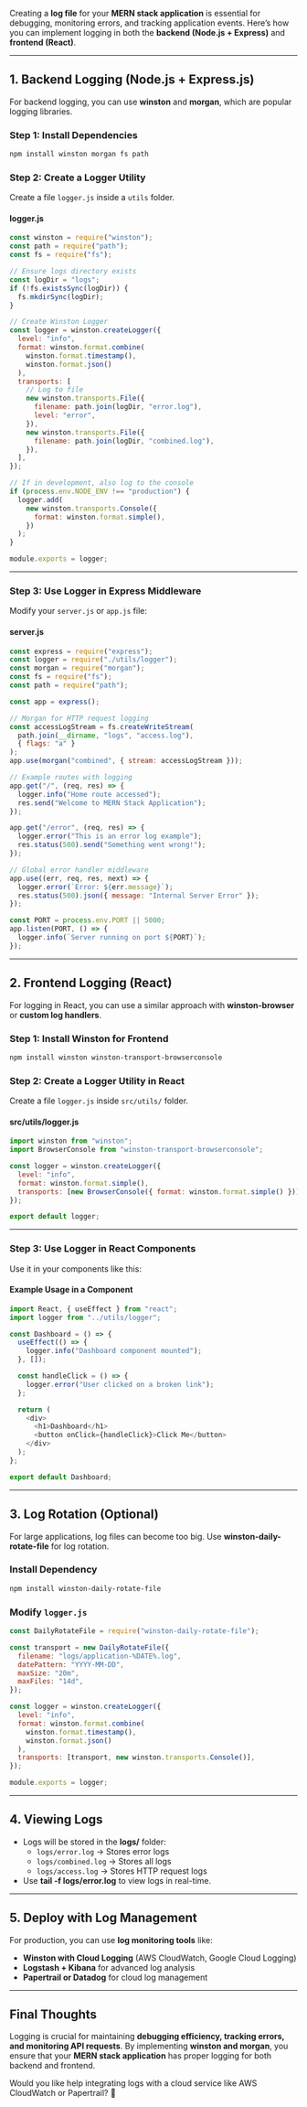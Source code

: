 Creating a **log file** for your **MERN stack application** is essential for debugging, monitoring errors, and tracking application events. Here’s how you can implement logging in both the **backend (Node.js + Express)** and **frontend (React)**.

---

## **1. Backend Logging (Node.js + Express.js)**

For backend logging, you can use **winston** and **morgan**, which are popular logging libraries.

### **Step 1: Install Dependencies**

```sh
npm install winston morgan fs path
```

### **Step 2: Create a Logger Utility**

Create a file `logger.js` inside a `utils` folder.

#### **logger.js**

```javascript
const winston = require("winston");
const path = require("path");
const fs = require("fs");

// Ensure logs directory exists
const logDir = "logs";
if (!fs.existsSync(logDir)) {
  fs.mkdirSync(logDir);
}

// Create Winston Logger
const logger = winston.createLogger({
  level: "info",
  format: winston.format.combine(
    winston.format.timestamp(),
    winston.format.json()
  ),
  transports: [
    // Log to file
    new winston.transports.File({
      filename: path.join(logDir, "error.log"),
      level: "error",
    }),
    new winston.transports.File({
      filename: path.join(logDir, "combined.log"),
    }),
  ],
});

// If in development, also log to the console
if (process.env.NODE_ENV !== "production") {
  logger.add(
    new winston.transports.Console({
      format: winston.format.simple(),
    })
  );
}

module.exports = logger;
```

---

### **Step 3: Use Logger in Express Middleware**

Modify your `server.js` or `app.js` file:

#### **server.js**

```javascript
const express = require("express");
const logger = require("./utils/logger");
const morgan = require("morgan");
const fs = require("fs");
const path = require("path");

const app = express();

// Morgan for HTTP request logging
const accessLogStream = fs.createWriteStream(
  path.join(__dirname, "logs", "access.log"),
  { flags: "a" }
);
app.use(morgan("combined", { stream: accessLogStream }));

// Example routes with logging
app.get("/", (req, res) => {
  logger.info("Home route accessed");
  res.send("Welcome to MERN Stack Application");
});

app.get("/error", (req, res) => {
  logger.error("This is an error log example");
  res.status(500).send("Something went wrong!");
});

// Global error handler middleware
app.use((err, req, res, next) => {
  logger.error(`Error: ${err.message}`);
  res.status(500).json({ message: "Internal Server Error" });
});

const PORT = process.env.PORT || 5000;
app.listen(PORT, () => {
  logger.info(`Server running on port ${PORT}`);
});
```

---

## **2. Frontend Logging (React)**

For logging in React, you can use a similar approach with **winston-browser** or **custom log handlers**.

### **Step 1: Install Winston for Frontend**

```sh
npm install winston winston-transport-browserconsole
```

### **Step 2: Create a Logger Utility in React**

Create a file `logger.js` inside `src/utils/` folder.

#### **src/utils/logger.js**

```javascript
import winston from "winston";
import BrowserConsole from "winston-transport-browserconsole";

const logger = winston.createLogger({
  level: "info",
  format: winston.format.simple(),
  transports: [new BrowserConsole({ format: winston.format.simple() })],
});

export default logger;
```

---

### **Step 3: Use Logger in React Components**

Use it in your components like this:

#### **Example Usage in a Component**

```javascript
import React, { useEffect } from "react";
import logger from "../utils/logger";

const Dashboard = () => {
  useEffect(() => {
    logger.info("Dashboard component mounted");
  }, []);

  const handleClick = () => {
    logger.error("User clicked on a broken link");
  };

  return (
    <div>
      <h1>Dashboard</h1>
      <button onClick={handleClick}>Click Me</button>
    </div>
  );
};

export default Dashboard;
```

---

## **3. Log Rotation (Optional)**

For large applications, log files can become too big. Use **winston-daily-rotate-file** for log rotation.

### **Install Dependency**

```sh
npm install winston-daily-rotate-file
```

### **Modify `logger.js`**

```javascript
const DailyRotateFile = require("winston-daily-rotate-file");

const transport = new DailyRotateFile({
  filename: "logs/application-%DATE%.log",
  datePattern: "YYYY-MM-DD",
  maxSize: "20m",
  maxFiles: "14d",
});

const logger = winston.createLogger({
  level: "info",
  format: winston.format.combine(
    winston.format.timestamp(),
    winston.format.json()
  ),
  transports: [transport, new winston.transports.Console()],
});

module.exports = logger;
```

---

## **4. Viewing Logs**

- Logs will be stored in the **logs/** folder:
  - `logs/error.log` → Stores error logs
  - `logs/combined.log` → Stores all logs
  - `logs/access.log` → Stores HTTP request logs
- Use **tail -f logs/error.log** to view logs in real-time.

---

## **5. Deploy with Log Management**

For production, you can use **log monitoring tools** like:

- **Winston with Cloud Logging** (AWS CloudWatch, Google Cloud Logging)
- **Logstash + Kibana** for advanced log analysis
- **Papertrail or Datadog** for cloud log management

---

## **Final Thoughts**

Logging is crucial for maintaining **debugging efficiency, tracking errors, and monitoring API requests**. By implementing **winston and morgan**, you ensure that your **MERN stack application** has proper logging for both backend and frontend.

Would you like help integrating logs with a cloud service like AWS CloudWatch or Papertrail? 🚀
